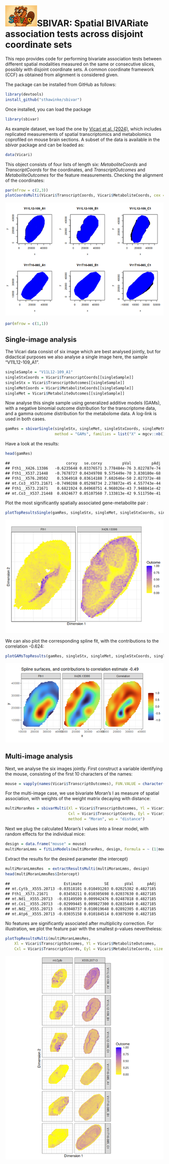<img src='inst/Sbivar.png' align='centre' height='20%' width='20%'/>SBIVAR:
Spatial BIVARiate association tests across disjoint coordinate sets
================

This repo provides code for performing bivariate association tests
between different spatial modalities measured on the same or consecutive
slices, possibly with disjoint coordinate sets. A common coordinate
framework (CCF) as obtained from alignment is considered given.

<!-- % As introduced in our [preprint](). -->

The package can be installed from GitHub as follows:

``` r
library(devtools)
install_github("sthawinke/sbivar")
```

Once installed, you can load the package

``` r
library(sbivar)
```

As example dataset, we load the one by [Vicari et
al. (2024)](https://doi.org/10.1038/s41587-023-01937-y), which includes
replicated measurements of spatial transcriptomics and metabolomics
coprofiled on mouse brain sections. A subset of the data is available in
the *sbivar* package and can be loaded as:

``` r
data(Vicari)
```

This object consists of four lists of length six: *MetaboliteCoords* and
*TranscriptCoords* for the coordinates, and *TranscriptOutcomes* and
*MetaboliteOutcomes* for the feature measurements. Checking the
alignment of the coordinates:

``` r
par(mfrow = c(2,3))
plotCoordsMulti(Vicari$TranscriptCoords, Vicari$MetaboliteCoords, cex = 0.5)
```

![](README_files/figure-gfm/unnamed-chunk-2-1.png)<!-- -->

``` r
par(mfrow = c(1,1))
```

## Single-image analysis

The Vicari data consist of six image which are best analysed jointly,
but for didactical purposes we also analyse a single image here, the
sample “V11L12-109_A1”.

``` r
singleSample = "V11L12-109_A1"
singleStxCoords = Vicari$TranscriptCoords[[singleSample]]
singleStx = Vicari$TranscriptOutcomes[[singleSample]]
singleMetCoords = Vicari$MetaboliteCoords[[singleSample]]
singleMet = Vicari$MetaboliteOutcomes[[singleSample]]
```

Now analyse this single sample using generalized additive models (GAMs),
with a negative binomial outcome distribution for the transcriptome
data, and a gamma outcome distribution for the metabolome data. A
log-link is used in both cases.

``` r
gamRes = sbivarSingle(singleStx, singleMet, singleStxCoords, singleMetCoords, 
                      method = "GAMs", families = list("X" = mgcv::nb(), "Y" = Gamma(lin = "log")))
```

Have a look at the results:

``` r
head(gamRes)
```

    ##                         corxy   se.corxy         pVal         pAdj
    ## Fth1__X426.13386   -0.6235648 0.03376571 3.778484e-76 3.022787e-74
    ## Fth1__X537.21448   -0.7678727 0.04349708 9.575449e-70 3.830180e-68
    ## Fth1__X576.20502    0.5364918 0.03614188 7.602646e-50 2.027372e-48
    ## mt.Co3__X573.21671 -0.7490288 0.05298734 2.278872e-45 4.557743e-44
    ## Fth1__X573.21671    0.6821924 0.04960751 4.968026e-43 7.948841e-42
    ## mt.Co3__X537.21448  0.6924677 0.05107560 7.133813e-42 9.511750e-41

Plot the most significantly spatially associated gene-metabolite pair :

``` r
plotTopResultsSingle(gamRes, singleStx, singleMet, singleStxCoords, singleMetCoords)
```

![](README_files/figure-gfm/unnamed-chunk-6-1.png)<!-- -->

We can also plot the corresponding spline fit, with the contributions to
the correlation -0.624:

``` r
plotGAMsTopResults(gamRes, singleStx, singleMet, singleStxCoords, singleMetCoords)
```

![](README_files/figure-gfm/unnamed-chunk-7-1.png)<!-- -->

## Multi-image analysis

Next, we analyse the six images jointly. First construct a variable
identifying the mouse, consisting of the first 10 characters of the
names:

``` r
mouse = vapply(names(Vicari$TranscriptOutcomes), FUN.VALUE = character(1), function(x) substr(x,1, 10))
```

For the multi-image case, we use bivariate Moran’s I as measure of
spatial association, with weights of the weight matrix decaying with
distance:

``` r
multiMoranRes = sbivarMulti(Xl = Vicari$TranscriptOutcomes, Yl = Vicari$MetaboliteOutcomes, 
                            Cxl = Vicari$TranscriptCoords, Eyl = Vicari$MetaboliteCoords, 
                            method = "Moran", wo = "distance")
```

Next we plug the calculated Moran’s I values into a linear model, with
random effects for the individual mice:

``` r
design = data.frame("mouse" = mouse)
multiMoranLmms = fitLinModels(multiMoranRes, design, Formula = ~ (1|mouse))
```

Extract the results for the desired parameter (the intercept)

``` r
multiMoranLmmsRes  = extractResultsMulti(multiMoranLmms, design)
head(multiMoranLmmsRes$Intercept)
```

    ##                        Estimate          SE       pVal      pAdj
    ## mt.Cytb__X555.20713 -0.03518101 0.010491203 0.02025382 0.4827185
    ## Fth1__X573.21671     0.03450211 0.010305698 0.02037630 0.4827185
    ## mt.Nd1__X555.20713  -0.03149509 0.009942476 0.02487818 0.4827185
    ## mt.Co1__X555.20713  -0.02999445 0.009827300 0.02835449 0.4827185
    ## mt.Nd2__X555.20713  -0.03040737 0.010019648 0.02892305 0.4827185
    ## mt.Atp6__X555.20713 -0.03035158 0.010184514 0.03079390 0.4827185

No features are significantly associated after multiplicity correction.
For illustration, we plot the feature pair with the smallest p-values
nevertheless:

``` r
plotTopResultsMulti(multiMoranLmmsRes, 
    Xl = Vicari$TranscriptOutcomes, Yl = Vicari$MetaboliteOutcomes, 
    Cxl = Vicari$TranscriptCoords, Eyl = Vicari$MetaboliteCoords, size = 0.4)
```

![](README_files/figure-gfm/unnamed-chunk-12-1.png)<!-- -->

<!-- A more extensive description of the sbivar functionality can be found in the vignette, which can be accessed by calling -->

<!-- ```{r openVignette, eval = FALSE} -->

<!-- browseVignettes("sbivar") -->

<!-- ``` -->
